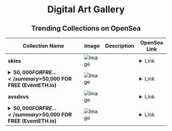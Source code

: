 <div align="center">

# Digital Art Gallery

## Trending Collections on OpenSea

| Collection Name                       | Image                                                                                     | Description                       | OpenSea Link                                                                                          |
|---------------------------------------|-------------------------------------------------------------------------------------------|-----------------------------------|--------------------------------------------------------------------------------------------------------|
| **skies** | ![Image](https://i.seadn.io/s/raw/files/8e2566185aefb0bb2f8ee47aa51883c0.png?w=500&auto=format?w=200&auto=format) |  | <details><summary>Link</summary>[skies](https://opensea.io/collection/skies-44)</details> |
| **<details><summary>$50,000 FOR FRE...</summary>$50,000 FOR FREE (EventETH.io)</details>** | ![Image](https://i.seadn.io/s/raw/files/a5eb4f98b3264be43c77b7ded5e38810.gif?w=500&auto=format?w=200&auto=format) |  | <details><summary>Link</summary>[$50,000 FOR FREE (EventETH.io)](https://opensea.io/collection/50000-for-free-eventeth-io-674)</details> |
| **avsdsvs** | ![Image](https://i.seadn.io/s/raw/files/6d991d37d8925f14c4f737a7a39c5d1c.jpg?w=500&auto=format?w=200&auto=format) |  | <details><summary>Link</summary>[avsdsvs](https://opensea.io/collection/avsdsvs)</details> |
| **<details><summary>$50,000 FOR FRE...</summary>$50,000 FOR FREE (EventETH.io)</details>** | ![Image](https://i.seadn.io/s/raw/files/a5eb4f98b3264be43c77b7ded5e38810.gif?w=500&auto=format?w=200&auto=format) |  | <details><summary>Link</summary>[$50,000 FOR FREE (EventETH.io)](https://opensea.io/collection/50000-for-free-eventeth-io-673)</details> |

</div>